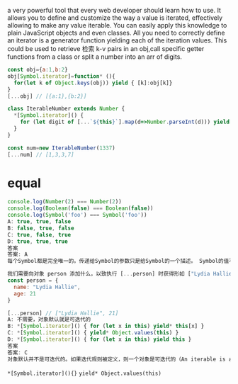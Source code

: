 a very powerful tool that every web developer should learn how to use. It allows you to define and customize the way a value
is iterated, effectively allowing to make any value iterable. You can easily apply this knowledge to plain JavaScript objects and even classes.
All you need to correctly define an iterator is a generator function yielding each of the iteration values. This could be used to retrieve 检索 k-v pairs in an obj,call specific getter functions from a class or split a number into an arr of digits.

```js
const obj={a:1,b:2}
obj[Symbol.iterator]=function* (){
  for(let k of Object.keys(obj)) yield { [k]:obj[k]}
}
[...obj] // [{a:1},{b:2}]

class IterableNumber extends Number {
  *[Symbol.iterator]() {
    for (let digit of [...`${this}`].map(d=>Number.parseInt(d))) yield digit
  }
}

const num=new IterableNumber(1337)
[...num] // [1,3,3,7]
```

# equal
```js
console.log(Number(2) === Number(2))
console.log(Boolean(false) === Boolean(false))
console.log(Symbol('foo') === Symbol('foo'))
A: true, true, false
B: false, true, false
C: true, false, true
D: true, true, true
答案
答案: A
每个Symbol都是完全唯一的。传递给Symbol的参数只是给Symbol的一个描述。 Symbol的值不依赖于传递的参数。 当我们测试相等时，我们创建了两个全新的符号：第一个Symbol（'foo'），第二个Symbol（'foo'），这两个值是唯一的，彼此不相等，因此返回false。
```

```js
我们需要向对象 person 添加什么，以致执行 [...person] 时获得形如 ["Lydia Hallie", 21] 的输出？
const person = {
  name: "Lydia Hallie",
  age: 21
}

[...person] // ["Lydia Hallie", 21]
A: 不需要，对象默认就是可迭代的
B: *[Symbol.iterator]() { for (let x in this) yield* this[x] }
C: *[Symbol.iterator]() { yield* Object.values(this) }
D: *[Symbol.iterator]() { for (let x in this) yield this }
答案
答案: C
对象默认并不是可迭代的。如果迭代规则被定义，则一个对象是可迭代的（An iterable is an iterable if the iterator protocol is present）。我们可以通过添加迭代器 symbol [Symbol.iterator] 来定义迭代规则，其返回一个 generator 对象，比如说构建一个 generator 函数 *[Symbol.iterator]() {}。如果我们想要返回数组 ["Lydia Hallie", 21]: yield* Object.values(this)，这个 generator 函数一定要 yield 对象 person 的Object.values。
```
`*[Symbol.iterator](){}` `yield* Object.values(this)`
